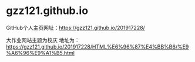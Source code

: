 # gzz121.github.io

GitHub个人主页网址：https://gzz121.github.io/201917228/

大作业网站主题为校庆
地址为：https://gzz121.github.io/201917228/HTML%E6%96%87%E4%BB%B6/%E9%A6%96%E9%A1%B5.html
